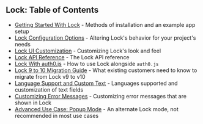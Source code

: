 ## Lock: Table of Contents

* [Getting Started With Lock](/libraries/lock#lock-10-installation) - Methods of installation and an example app setup
* [Lock Configuration Options](/libraries/lock/v10/customization) -  Altering Lock's behavior for your project's needs
* [Lock UI Customization](/libraries/lock/v10/ui-customization) - Customizing Lock's look and feel
* [Lock API Reference](/libraries/lock/v10/api) - The Lock API reference
* [Lock With auth0.js](/libraries/lock/v10/auth0js) - How to use Lock alongside `auth0.js`
* [Lock 9 to 10 Migration Guide](/libraries/lock/v10/migration-guide) - What existing customers need to know to migrate from Lock v9 to v10
* [Language Support and Custom Text](/libraries/lock/v10/i18n) - Languages supported and customization of text fields
* [Customizing Error Messages](/libraries/lock/v10/customizing-error-messages) - Customizing error messages that are shown in Lock
* [Advanced Use Case: Popup Mode](/libraries/lock/v10/popup-mode) - An alternate Lock mode, not recommended in most use cases
